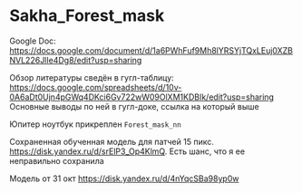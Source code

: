 # Sakha_Forest_mask

Google Doc: https://docs.google.com/document/d/1a6PWhFuf9Mh8lYRSYjTQxLEuj0XZBNVL226JlIe4Dg8/edit?usp=sharing

Обзор литературы сведён в гугл-таблицу: https://docs.google.com/spreadsheets/d/10v-0A6aDt0Ujn4pGWq4DKci6Gv722wW09OlXM1KDBIk/edit?usp=sharing Основные выводы по ней в гугл-доке, ссылка на который выше

Юпитер ноутбук прикреплен `Forest_mask_nn`

Сохраненная обученная модель для патчей 15 пикс. https://disk.yandex.ru/d/srElP3_Op4KlmQ. 
Есть шанс, что я ее неправильно сохранила

Модель от 31 окт https://disk.yandex.ru/d/4nYqcSBa98yp0w
